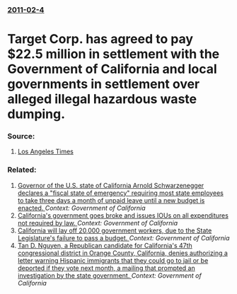 ### [2011-02-4](/news/2011/02/4/index.md)

# Target Corp. has agreed to pay $22.5 million in settlement with the Government of California and local governments in settlement over alleged illegal hazardous waste dumping. 




### Source:

1. [Los Angeles Times](http://www.latimes.com/news/la-target4-m,0,400781.story)

### Related:

1. [Governor of the U.S. state of California Arnold Schwarzenegger declares a "fiscal state of emergency" requiring most state employees to take three days a month of unpaid leave until a new budget is enacted. ](/news/2010/07/28/governor-of-the-u-s-state-of-california-arnold-schwarzenegger-declares-a-fiscal-state-of-emergency-requiring-most-state-employees-to-take.md) _Context: Government of California_
2. [ California's government goes broke and issues IOUs on all expenditures not required by law. ](/news/2009/02/3/california-s-government-goes-broke-and-issues-ious-on-all-expenditures-not-required-by-law.md) _Context: Government of California_
3. [ California will lay off 20,000 government workers, due to the State Legislature's failure to pass a budget. ](/news/2009/02/17/california-will-lay-off-20-000-government-workers-due-to-the-state-legislature-s-failure-to-pass-a-budget.md) _Context: Government of California_
4. [ Tan D. Nguyen, a Republican candidate for California's 47th congressional district in  Orange County, California, denies authorizing a letter warning Hispanic immigrants that they could go to jail or be deported if they vote next month, a mailing that prompted an investigation by the state government. ](/news/2006/10/19/tan-d-nguyen-a-republican-candidate-for-california-s-47th-congressional-district-in-orange-county-california-denies-authorizing-a-lett.md) _Context: Government of California_
